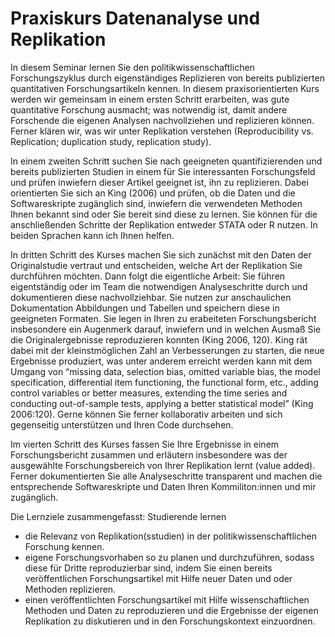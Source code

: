 # Praxiskurs Datenanalyse und Replikation

In diesem Seminar lernen Sie den politikwissenschaftlichen Forschungszyklus durch eigenständiges Replizieren von bereits publizierten quantitativen Forschungsartikeln kennen. In diesem praxisorientierten Kurs werden wir gemeinsam in einem ersten Schritt erarbeiten, was gute quantitative Forschung ausmacht; was notwendig ist, damit andere Forschende die eigenen Analysen nachvollziehen und replizieren können. Ferner klären wir, was wir unter Replikation verstehen (Reproducibility vs. Replication; duplication study, replication study). 

In einem zweiten Schritt suchen Sie nach geeigneten quantifizierenden und bereits publizierten Studien in einem für Sie interessanten Forschungsfeld und prüfen inwiefern dieser Artikel geeignet ist, ihn zu replizieren. Dabei orientierten Sie sich an King (2006) und prüfen, ob die Daten und die Softwareskripte zugänglich sind, inwiefern die verwendeten Methoden Ihnen bekannt sind oder Sie bereit sind diese zu lernen. Sie können für die anschließenden Schritte der Replikation entweder STATA oder R nutzen. In beiden Sprachen kann ich Ihnen helfen. 

In dritten Schritt des Kurses machen Sie sich zunächst mit den Daten der Originalstudie vertraut und entscheiden, welche Art der Replikation Sie durchführen möchten. Dann folgt die eigentliche Arbeit: Sie führen eigentständig oder im Team die notwendigen Analyseschritte durch und dokumentieren diese nachvollziehbar. Sie nutzen zur anschaulichen Dokumentation Abbildungen und Tabellen und speichern diese in geeigneten Formaten. Sie legen in Ihren zu erabeiteten Forschungsbericht insbesondere ein Augenmerk darauf, inwiefern und in welchen Ausmaß Sie die Originalergebnisse reproduzieren konnten (King 2006, 120). King rät dabei mit der kleinstmöglichen Zahl an Verbesserungen zu starten, die neue Ergebnisse produziert, was unter anderem erreicht werden kann mit dem Umgang von “missing data, selection bias, omitted variable bias, the model specification, differential item functioning, the functional form, etc., adding control variables or better measures, extending the time series and conducting out-of-sample tests, applying a better statistical model” (King 2006:120). Gerne können Sie ferner kollaborativ arbeiten und sich gegenseitig unterstützen und Ihren Code durchsehen. 

Im vierten Schritt des Kurses fassen Sie Ihre Ergebnisse in einem Forschungsbericht zusammen und erläutern insbesondere was der ausgewählte Forschungsbereich von Ihrer Replikation lernt (value added). Ferner dokumentierten Sie alle Analyseschritte transparent und machen die entsprechende Softwareskripte und Daten Ihren Kommiliton:innen und mir zugänglich. 

Die Lernziele zusammengefasst: Studierende lernen

* die Relevanz von Replikation(sstudien) in der politikwissenschaftlichen Forschung kennen.
* eigene Forschungsvorhaben so zu planen und durchzuführen, sodass diese für Dritte reproduzierbar sind, indem Sie einen bereits veröffentlichen Forschungsartikel mit Hilfe neuer Daten und oder Methoden replizieren.
* einen veröffentlichten Forschungsartikel mit Hilfe wissenschaftlichen Methoden und Daten zu reproduzieren und die Ergebnisse der eigenen Replikation zu diskutieren und in den Forschungskontext einzuordnen.








